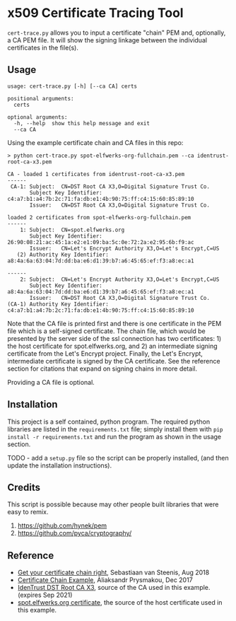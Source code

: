 x509 Certificate Tracing Tool
=============================

`cert-trace.py` allows you to input a certificate "chain" PEM and,
optionally, a CA PEM file.  It will show the signing linkage between
the individual certificates in the file(s).

Usage
-----

    usage: cert-trace.py [-h] [--ca CA] certs

    positional arguments:
      certs

    optional arguments:
      -h, --help  show this help message and exit
      --ca CA

Using the example certificate chain and CA files in this repo:

    > python cert-trace.py spot-elfwerks-org-fullchain.pem --ca identrust-root-ca-x3.pem

    CA - loaded 1 certificates from identrust-root-ca-x3.pem
    ------
     CA-1: Subject:  CN=DST Root CA X3,O=Digital Signature Trust Co.
           Subject Key Identifier:        c4:a7:b1:a4:7b:2c:71:fa:db:e1:4b:90:75:ff:c4:15:60:85:89:10
           Issuer:   CN=DST Root CA X3,O=Digital Signature Trust Co.

    loaded 2 certificates from spot-elfwerks-org-fullchain.pem
    ------
        1: Subject:  CN=spot.elfwerks.org
           Subject Key Identifier:        26:90:08:21:ac:45:1a:e2:e1:09:ba:5c:0e:72:2a:e2:95:6b:f9:ac
           Issuer:   CN=Let's Encrypt Authority X3,O=Let's Encrypt,C=US
       (2) Authority Key Identifier:      a8:4a:6a:63:04:7d:dd:ba:e6:d1:39:b7:a6:45:65:ef:f3:a8:ec:a1

    ------
        2: Subject:  CN=Let's Encrypt Authority X3,O=Let's Encrypt,C=US
           Subject Key Identifier:        a8:4a:6a:63:04:7d:dd:ba:e6:d1:39:b7:a6:45:65:ef:f3:a8:ec:a1
           Issuer:   CN=DST Root CA X3,O=Digital Signature Trust Co.
    (CA-1) Authority Key Identifier:      c4:a7:b1:a4:7b:2c:71:fa:db:e1:4b:90:75:ff:c4:15:60:85:89:10

Note that the CA file is printed first and there is one certificate in
the PEM file which is a self-signed certificate.  The chain file,
which would be presented by the server side of the ssl connection has
two certificates:  1) the host certificate for spot.elfwerks.org, and
2) an intermediate signing certificate from the Let's Encrypt
project.  Finally, the Let's Encrypt, intermediate certificate is
signed by the CA certificate.  See the reference section for citations
that expand on signing chains in more detail.

Providing a CA file is optional.


Installation
------------

This project is a self contained, python program.  The required python
libraries are listed in the `requirements.txt` file; simply install
them with `pip install -r requirements.txt` and run the program as
shown in the usage section.

TODO - add a `setup.py` file so the script can be properly installed,
(and then update the installation instructions).


Credits
-------

This script is possible because may other people built libraries that
were easy to remix.

1. https://github.com/hynek/pem
2. https://github.com/pyca/cryptography/


Reference
---------

* [Get your certificate chain
  right](https://medium.com/@superseb/get-your-certificate-chain-right-4b117a9c0fce),
  Sebastiaan van Steenis, Aug 2018
* [Certificate Chain
  Example](https://medium.com/two-cents/certificate-chain-example-e37d68c3a3f0),
  Aliaksandr Prysmakou, Dec 2017
* [IdenTrust DST Root CA
  X3](https://www.identrust.com/dst-root-ca-x3), source of the CA used
  in this example.  (expires Sep 2021)
* [spot.elfwerks.org certificate](https://crt.sh/?id=3675961133), the
  source of the host certificate used in this example.
